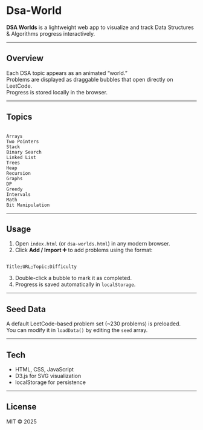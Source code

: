 # Dsa-World


**DSA Worlds** is a lightweight web app to visualize and track Data Structures & Algorithms progress interactively.

---

## Overview
Each DSA topic appears as an animated “world.”  
Problems are displayed as draggable bubbles that open directly on LeetCode.  
Progress is stored locally in the browser.

---

## Topics
```

Arrays
Two Pointers
Stack
Binary Search
Linked List
Trees
Heap
Recursion
Graphs
DP
Greedy
Intervals
Math
Bit Manipulation

```

---

## Usage
1. Open `index.html` (or `dsa-worlds.html`) in any modern browser.  
2. Click **Add / Import ➕** to add problems using the format:
```

Title;URL;Topic;Difficulty

```
3. Double-click a bubble to mark it as completed.  
4. Progress is saved automatically in `localStorage`.

---

## Seed Data
A default LeetCode-based problem set (~230 problems) is preloaded.  
You can modify it in `loadData()` by editing the `seed` array.

---

## Tech
- HTML, CSS, JavaScript  
- D3.js for SVG visualization  
- localStorage for persistence  

---

## License
MIT © 2025
